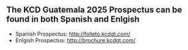## The KCD Guatemala 2025 Prospectus can be found in both Spanish and Enlgish

* Spanish Prospectus: http://folleto.kcdgt.com/
* Enlgish Prospectus: http://brochure.kcdgt.com/
